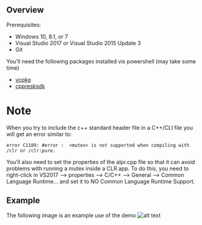## Overview
Prerequisites:
- Windows 10, 8.1, or 7
- Visual Studio 2017 or Visual Studio 2015 Update 3
- Git

You'll need the following packages installed vis powershell (may take some time)
- [vcpkg](https://github.com/Microsoft/vcpkg)
- [cppresksdk](https://github.com/Microsoft/cpprestsdk)

# Note
When you try to include the c++ standard <mutex> header file in a C++/CLI file you will get an error similar to:
```
error C1189: #error :  <mutex> is not supported when compiling with /clr or /clr:pure.
```
You'll also need to set the properties of the alpr.cpp file so that it can avoid problems with running a mutex inside a CLR app. To do this, you need to right-click in VS2017 --> properties --> C/C++ --> General --> Common Language Runtime... and set it to NO Common Language Runtime Support.

## Example
The following image is an example use of the demo
![alt text](https://github.com/pjvance/OpenAlpr_Forms_Demo/blob/master/2018-03-30.png)
